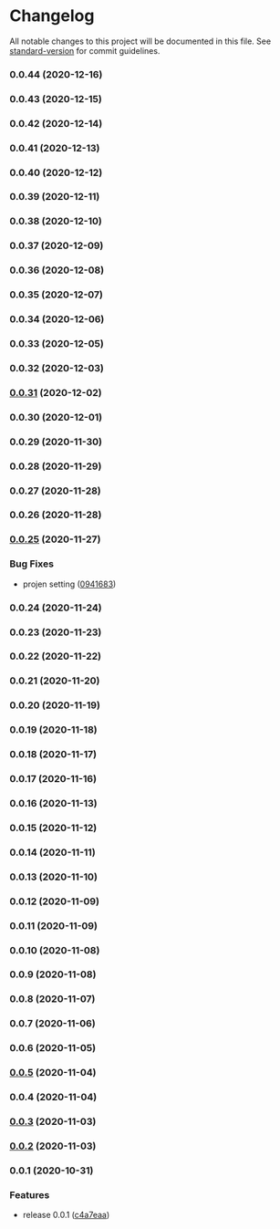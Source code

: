 # Changelog

All notable changes to this project will be documented in this file. See [standard-version](https://github.com/conventional-changelog/standard-version) for commit guidelines.

### 0.0.44 (2020-12-16)

### 0.0.43 (2020-12-15)

### 0.0.42 (2020-12-14)

### 0.0.41 (2020-12-13)

### 0.0.40 (2020-12-12)

### 0.0.39 (2020-12-11)

### 0.0.38 (2020-12-10)

### 0.0.37 (2020-12-09)

### 0.0.36 (2020-12-08)

### 0.0.35 (2020-12-07)

### 0.0.34 (2020-12-06)

### 0.0.33 (2020-12-05)

### 0.0.32 (2020-12-03)

### [0.0.31](https://github.com/hayao-k/cdk-ecr-image-scan-notify/compare/v0.0.30...v0.0.31) (2020-12-02)

### 0.0.30 (2020-12-01)

### 0.0.29 (2020-11-30)

### 0.0.28 (2020-11-29)

### 0.0.27 (2020-11-28)

### 0.0.26 (2020-11-28)

### [0.0.25](https://github.com/hayao-k/cdk-ecr-image-scan-notify/compare/v0.0.24...v0.0.25) (2020-11-27)


### Bug Fixes

* projen setting ([0941683](https://github.com/hayao-k/cdk-ecr-image-scan-notify/commit/09416835236ca45ad9b6f17e6bb329f3a2b37628))

### 0.0.24 (2020-11-24)

### 0.0.23 (2020-11-23)

### 0.0.22 (2020-11-22)

### 0.0.21 (2020-11-20)

### 0.0.20 (2020-11-19)

### 0.0.19 (2020-11-18)

### 0.0.18 (2020-11-17)

### 0.0.17 (2020-11-16)

### 0.0.16 (2020-11-13)

### 0.0.15 (2020-11-12)

### 0.0.14 (2020-11-11)

### 0.0.13 (2020-11-10)

### 0.0.12 (2020-11-09)

### 0.0.11 (2020-11-09)

### 0.0.10 (2020-11-08)

### 0.0.9 (2020-11-08)

### 0.0.8 (2020-11-07)

### 0.0.7 (2020-11-06)

### 0.0.6 (2020-11-05)

### [0.0.5](https://github.com/hayao-k/cdk-ecr-image-scan-notify/compare/v0.0.4...v0.0.5) (2020-11-04)

### 0.0.4 (2020-11-04)

### [0.0.3](https://github.com/hayao-k/cdk-ecr-image-scan-notify/compare/v0.0.2...v0.0.3) (2020-11-03)

### [0.0.2](https://github.com/hayao-k/cdk-ecr-image-scan-notify/compare/v0.0.1...v0.0.2) (2020-11-03)

### 0.0.1 (2020-10-31)


### Features

* release 0.0.1 ([c4a7eaa](https://github.com/hayao-k/cdk-ecr-image-scan-notify/commit/c4a7eaa75b75d9ccb33745459e03e72cbf0e2172))
